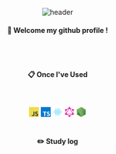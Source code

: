 <div align="center"> 

![header](https://capsule-render.vercel.app/api?type=Waving=000000&height=150&section=header&text=RaRa&fontColor=ffffff&fontSize=70&animation=fadeIn&fontAlignY=55)
  
  ####  :wave: Welcome my github profile !
    
 <br/>
 <br/>
  
  ####  :clipboard: Once I've Used 
   <br/>
   <br/>
<code><img height="20" alt="javascript" src="https://raw.githubusercontent.com/github/explore/80688e429a7d4ef2fca1e82350fe8e3517d3494d/topics/javascript/javascript.png"></code>
<code><img height="20" alt="typescript" src="https://raw.githubusercontent.com/github/explore/80688e429a7d4ef2fca1e82350fe8e3517d3494d/topics/typescript/typescript.png"></code>
<code><img height="20" alt="react" src="https://raw.githubusercontent.com/github/explore/80688e429a7d4ef2fca1e82350fe8e3517d3494d/topics/react/react.png"></code>
<code><img height="20" alt="graphql" src="https://raw.githubusercontent.com/github/explore/5c058a388828bb5fde0bcafd4bc867b5bb3f26f3/topics/graphql/graphql.png"></code>
<code><img height="20" alt="nodejs" src="https://raw.githubusercontent.com/github/explore/80688e429a7d4ef2fca1e82350fe8e3517d3494d/topics/nodejs/nodejs.png"></code>    


 
   <br/>
   <br/>
  
  #### :pencil2: Study log
 
  <br/>
  
  

